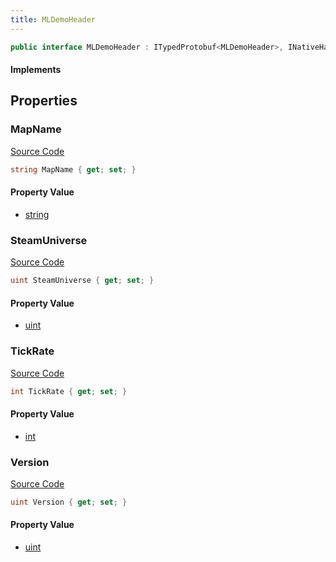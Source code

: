 ```yaml
---
title: MLDemoHeader
---
```


```csharp
public interface MLDemoHeader : ITypedProtobuf<MLDemoHeader>, INativeHandle
```

#### Implements

## Properties

### MapName

[Source Code](https://github.com/swiftly-solution/swiftlys2/blob/beta/managed/src/SwiftlyS2.Generated/Protobufs/Interfaces/MLDemoHeader.cs#L13)

```csharp
string MapName { get; set; }
```

#### Property Value

- [string](https://learn.microsoft.com/dotnet/api/system.string)

### SteamUniverse

[Source Code](https://github.com/swiftly-solution/swiftlys2/blob/beta/managed/src/SwiftlyS2.Generated/Protobufs/Interfaces/MLDemoHeader.cs#L22)

```csharp
uint SteamUniverse { get; set; }
```

#### Property Value

- [uint](https://learn.microsoft.com/dotnet/api/system.uint32)

### TickRate

[Source Code](https://github.com/swiftly-solution/swiftlys2/blob/beta/managed/src/SwiftlyS2.Generated/Protobufs/Interfaces/MLDemoHeader.cs#L16)

```csharp
int TickRate { get; set; }
```

#### Property Value

- [int](https://learn.microsoft.com/dotnet/api/system.int32)

### Version

[Source Code](https://github.com/swiftly-solution/swiftlys2/blob/beta/managed/src/SwiftlyS2.Generated/Protobufs/Interfaces/MLDemoHeader.cs#L19)

```csharp
uint Version { get; set; }
```

#### Property Value

- [uint](https://learn.microsoft.com/dotnet/api/system.uint32)

